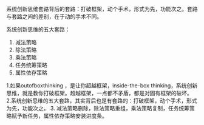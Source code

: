 系统创新思维套路背后的套路：打破框架，动个手术，形式为先，功能次之。套路与套路之间的差别，在于动的手术不同。

系统创新思维的五大套路：

1. 减法策略
2. 除法策略
3. 乘法策略
4. 任务统筹策略
5. 属性依存策略

1.如果outofboxthinking ，是让你超越框架，inside-the-box thinking，系统创新思维，就是教你打破框架。超越框架，一点都不矛盾，都是对固有框架的破坏。
2.系统创新思维的五大套路，其实背后也是有套路的：打破框架，动个手术，形式为先，功能次之。
3. 减法策略删除，除法策略重组，乘法策略复制，任务统筹策略赋予新任务，属性依存策略安装进度条。



